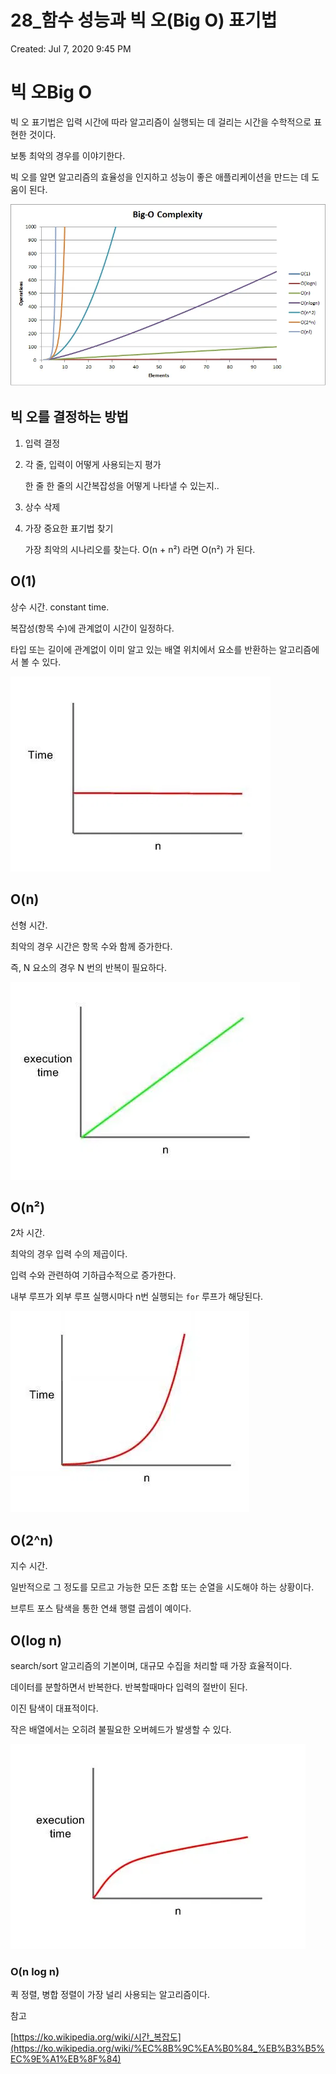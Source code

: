 # 28_함수 성능과 빅 오(Big O) 표기법

Created: Jul 7, 2020 9:45 PM

# 빅 오Big O

빅 오 표기법은 입력 시간에 따라 알고리즘이 실행되는 데 걸리는 시간을 수학적으로 표현한 것이다.

보통 최악의 경우를 이야기한다.

빅 오를 알면 알고리즘의 효율성을 인지하고 성능이 좋은 애플리케이션을 만드는 데 도움이 된다.

![28-1.png](./images/28-1.png)

## 빅 오를 결정하는 방법

1. 입력 결정
2. 각 줄, 입력이 어떻게 사용되는지 평가

    한 줄 한 줄의 시간복잡성을 어떻게 나타낼 수 있는지..

3. 상수 삭제
4. 가장 중요한 표기법 찾기

    가장 최악의 시나리오를 찾는다. O(n + n²) 라면 O(n²) 가 된다.

## O(1)

상수 시간. constant time.

복잡성(항목 수)에 관계없이 시간이 일정하다.

타입 또는 길이에 관계없이 이미 알고 있는 배열 위치에서 요소를 반환하는 알고리즘에서 볼 수 있다.

![28-2.png](./images/28-2.png)

## O(n)

선형 시간.  

최악의 경우 시간은 항목 수와 함께 증가한다.

즉, N 요소의 경우 N 번의 반복이 필요하다.

![28-3.png](./images/28-3.png)

## O(n²)

2차 시간.

최악의 경우 입력 수의 제곱이다.

입력 수와 관련하여 기하급수적으로 증가한다.

내부 루프가 외부 루프 실행시마다 n번 실행되는 `for` 루프가 해당된다.

![28-4.png](./images/28-4.png)

## O(2^n)

지수 시간.

일반적으로 그 정도를 모르고 가능한 모든 조합 또는 순열을 시도해야 하는 상황이다.

브루트 포스 탐색을 통한 연쇄 행렬 곱셈이 예이다.

## O(log n)

search/sort 알고리즘의 기본이며, 대규모 수집을 처리할 때 가장 효율적이다.

데이터를 분할하면서 반복한다. 반복할때마다 입력의 절반이 된다.

이진 탐색이 대표적이다.

작은 배열에서는 오히려 불필요한 오버헤드가 발생할 수 있다.

![28-5.png](./images/28-5.png)

### O(n log n)

퀵 정렬, 병합 정렬이 가장 널리 사용되는 알고리즘이다.

참고

[https://ko.wikipedia.org/wiki/시간_복잡도](https://ko.wikipedia.org/wiki/%EC%8B%9C%EA%B0%84_%EB%B3%B5%EC%9E%A1%EB%8F%84)